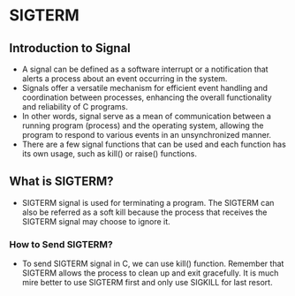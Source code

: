# SIGTERM
## Introduction to Signal
- A signal can be defined as a software interrupt or a notification that alerts a process about an event occurring in the system.
- Signals offer a versatile mechanism for efficient event handling and coordination between processes, enhancing the overall functionality and reliability of C programs.
- In other words, signal serve as a mean of communication between a running program (process) and the operating system, allowing the program to respond to various events in an unsynchronized manner.
- There are a few signal functions that can be used and each function has its own usage, such as kill() or raise() functions.

## What is SIGTERM?
- SIGTERM signal is used for terminating a program. The SIGTERM can also be referred as a soft kill because the process that receives the SIGTERM signal may choose to ignore it.

### How to Send SIGTERM?
- To send SIGTERM signal in C, we can use kill() function. Remember that SIGTERM allows the process to clean up and exit gracefully. It is much mire better to use SIGTERM first and only use SIGKILL for last resort.
